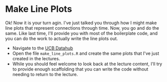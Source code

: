 # Make Line Plots 

Ok! Now it is your turn agin. I've just talked you through how I might make line plots that represent connections through time. Now, you go and do the same. Like last time, I'll provide you with most of the boilerplate code, and you can do the work to actually write the line plots out.  

- Navigate to the  [UCB Datahub]( https://ischool.datahub.berkeley.edu/hub/user-redirect/git-pull?repo=https%3A%2F%2Fgithub.com%2FUCB-MIDS%2Fr_bridge&urlpath=rstudio%2F&branch=master)
- Open the file `make_line_plots.R` and create the same plots that I've just created in the lectures.  
- While you should feel welcome to look back at the lecture content, I'll try to provide enough scaffolding that you can write the code without needing to return to the lecture. 
